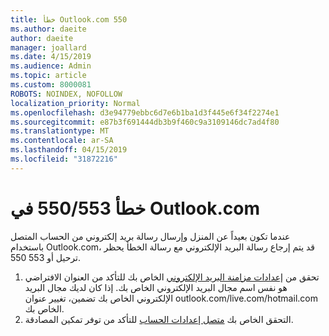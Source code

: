```yaml
---
title: خطأ Outlook.com 550
ms.author: daeite
author: daeite
manager: joallard
ms.date: 4/15/2019
ms.audience: Admin
ms.topic: article
ms.custom: 8000081
ROBOTS: NOINDEX, NOFOLLOW
localization_priority: Normal
ms.openlocfilehash: d3e94779ebbc6d7e6b1ba1d3f445e6f34f2274e1
ms.sourcegitcommit: e87b3f691444db3b9f460c9a3109146dc7ad4f80
ms.translationtype: MT
ms.contentlocale: ar-SA
ms.lasthandoff: 04/15/2019
ms.locfileid: "31872216"
---
```

# <a name="error-550553-in-outlookcom"></a>خطأ 550/553 في Outlook.com

عندما تكون بعيداً عن المنزل وإرسال رسالة بريد إلكتروني من الحساب المتصل باستخدام Outlook.com، قد يتم إرجاع رسالة البريد الإلكتروني مع رسالة الخطأ يحظر ترحيل أو 553 550.
1. تحقق من [إعدادات مزامنة البريد الإلكتروني](https://go.microsoft.com/fwlink/?linkid=2031283) الخاص بك للتأكد من العنوان الافتراضي هو نفس اسم مجال البريد الإلكتروني الخاص بك. إذا كان لديك مجال البريد الإلكتروني الخاص بك تضمين، تغيير عنوان outlook.com/live.com/hotmail.com الخاص بك.
2. التحقق الخاص بك [متصل إعدادات الحساب](https://go.microsoft.com/fwlink/?linkid=875264&clcid=0x409) للتأكد من توفر تمكين المصادقة.